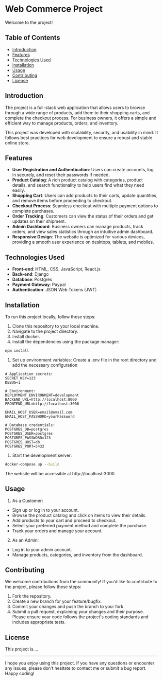 # Web Commerce Project

Welcome to the project!

## Table of Contents

-   [Introduction](#introduction)
-   [Features](#features)
-   [Technologies Used](#technologies-used)
-   [Installation](#installation)
-   [Usage](#usage)
-   [Contributing](#contributing)
-   [License](#license)

## Introduction

The project is a full-stack web application that allows users to browse through a wide range of products, add them to their shopping carts, and complete the checkout process. For business owners, it offers a simple and efficient way to manage products, orders, and inventory.

This project was developed with scalability, security, and usability in mind. It follows best practices for web development to ensure a robust and stable online store.

## Features

-   **User Registration and Authentication**: Users can create accounts, log in securely, and reset their passwords if needed.
-   **Product Catalog**: A rich product catalog with categories, product details, and search functionality to help users find what they need easily.
-   **Shopping Cart**: Users can add products to their carts, update quantities, and remove items before proceeding to checkout.
-   **Checkout Process**: Seamless checkout with multiple payment options to complete purchases.
-   **Order Tracking**: Customers can view the status of their orders and get updates on their shipment.
-   **Admin Dashboard**: Business owners can manage products, track orders, and view sales statistics through an intuitive admin dashboard.
-   **Responsive Design**: The website is optimized for various devices, providing a smooth user experience on desktops, tablets, and mobiles.

## Technologies Used

-   **Front-end**: HTML, CSS, JavaScript, React.js
-   **Back-end**: Django
-   **Database**: Postgres
-   **Payment Gateway**: Paypal
-   **Authentication**: JSON Web Tokens (JWT)

## Installation

To run this project locally, follow these steps:

1. Clone this repository to your local machine.
2. Navigate to the project directory.
3. Install docker.
4. Install the dependencies using the package manager:

```bash
npm install
```

1. Set up environment variables:
   Create a .env file in the root directory and add the necessary configuration:

```dotenv
# Application secrets:
SECRET_KEY=123
DEBUG=1

# Environment:
DEPLOYMENT_ENVIRONMENT=development
BACKEND_URL=http://localhost:8000
FRONTEND_URL=http://localhost:3000

EMAIL_HOST_USER=email@email.com
EMAIL_HOST_PASSWORD=yourPassword

# Database credentials:
POSTGRES_DB=postgres
POSTGRES_USER=postgres
POSTGRES_PASSWORD=123
POSTGRES_HOST=db
POSTGRES_PORT=5432
```

1. Start the development server:

```bash
docker-compose up --build
```

The website will be accessible at http://localhost:3000.

## Usage

1. As a Customer:

-   Sign up or log in to your account.
-   Browse the product catalog and click on items to view their details.
-   Add products to your cart and proceed to checkout.
-   Select your preferred payment method and complete the purchase.
-   Track your orders and manage your account.

2. As an Admin:

-   Log in to your admin account.
-   Manage products, categories, and inventory from the dashboard.

## Contributing

We welcome contributions from the community! If you'd like to contribute to the project, please follow these steps:

1. Fork the repository.
2. Create a new branch for your feature/bugfix.
3. Commit your changes and push the branch to your fork.
4. Submit a pull request, explaining your changes and their purpose.
   Please ensure your code follows the project's coding standards and includes appropriate tests.

## License

This project is....

---

I hope you enjoy using this project. If you have any questions or encounter any issues, please don't hesitate to contact me or submit a bug report. Happy coding!
